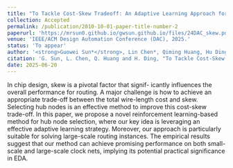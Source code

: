 ```yaml
---
title: "To Tackle Cost-Skew Tradeoff: An Adaptive Learning Approach for Hub Node Selection"
collection: Accepted
permalink: /publication/2010-10-01-paper-title-number-2
paperurl: 'https://mrsun0.github.io/gwsun.github.io/files/24DAC_skew.pdf'
venue: 'IEEE/ACM Design Automation Conference (DAC), 2025.'
status: 'To appear'
author: '<strong>Guowei Sun*</strong>, Lin Chen*, Qiming Huang, Hu Ding'
citation: 'G. Sun, L. Chen, Q. Huang and H. Ding, "To Tackle Cost-Skew Tradeoff: An Adaptive Learning Approach for Hub Node Selection," 2025 IEEE/ACM Design Automation Conference (DAC), San Francisco, CA, USA, 2025}'
date: 2025-06-20
---
```

In chip design, skew is a pivotal factor that signif-
icantly influences the overall performance for routing. A major
challenge is how to achieve an appropriate trade-off between
the total wire-length cost and skew. Selecting hub nodes is an
effective method to improve this cost-skew trade-off. In this
paper, we propose a novel reinforcement learning-based method
for hub node selection, where our key idea is leveraging an
effective adaptive learning strategy. Moreover, our approach is
particularly suitable for solving large-scale routing instances. The
empirical results suggest that our method can achieve promising
performance on both small-scale and large-scale clock nets,
implying its potential practical significance in EDA.
